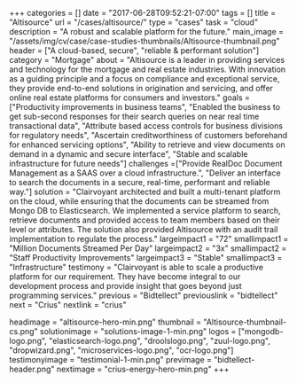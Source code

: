 +++
categories = []
date = "2017-06-28T09:52:21-07:00"
tags = []
title = "Altisource"
url = "/cases/altisource/"
type = "cases"
task = "cloud"
description = "A robust and scalable platform for the future."
main_image = "/assets/img/cv/case/case-studies-thumbnails/Altisource-thumbnail.png"
header = ["A cloud-based, secure", "reliable & performant solution"]
category = "Mortgage"
about = "Altisource is a leader in providing services and technology for the mortgage and real estate industries. With innovation as a guiding principle and a focus on compliance and exceptional service, they provide end-to-end solutions in origination and servicing, and offer online real estate platforms for consumers and investors."
goals = ["Productivity improvements in business teams", "Enabled the business to get sub-second responses for their search queries on near real time transactional data", "Attribute based access controls for business divisions for regulatory needs", "Ascertain creditworthiness of customers beforehand for enhanced servicing options", "Ability to retrieve and view documents on demand in a dynamic and secure interface", "Stable and scalable infrastructure for future needs"]
challenges =["Provide RealDoc Document Management as a SAAS over a cloud infrastructure.", "Deliver an interface to search the documents in a secure, real-time, performant and reliable way."]
solution = "Clairvoyant architected and built a multi-tenant platform on the cloud, while ensuring that the documents can be streamed from Mongo DB to Elasticsearch. We implemented a service platform to search, retrieve documents and provided access to team members based on their level or attributes. The solution also provided Altisource with an audit trail implementation to regulate the process."
largeimpact1 = "72"
smallimpact1 = "Million Documents Streamed Per Day"
largeimpact2 = "3x"
smallimpact2 = "Staff Productivity Improvements"
largeimpact3 = "Stable"
smallimpact3 = "Infrastructure"
testimony = "Clairvoyant is able to scale a productive platform for our requirement. They have become integral to our development process and provide insight that goes beyond just programming services."
previous = "Bidtellect"
previouslink = "bidtellect"
next = "Crius"
nextlink = "crius"

headimage = "altisource-hero-min.png"
thumbnail = "Altisource-thumbnail-cs.png"
solutionimage = "solutions-image-1-min.png"
logos = ["mongodb-logo.png", "elasticsearch-logo.png", "droolslogo.png", "zuul-logo.png", "dropwizard.png", "microservices-logo.png", "ocr-logo.png"]
testimonyimage = "testimonial-1-min.png"
previmage = "bidtellect-header.png"
nextimage = "crius-energy-hero-min.png"
+++